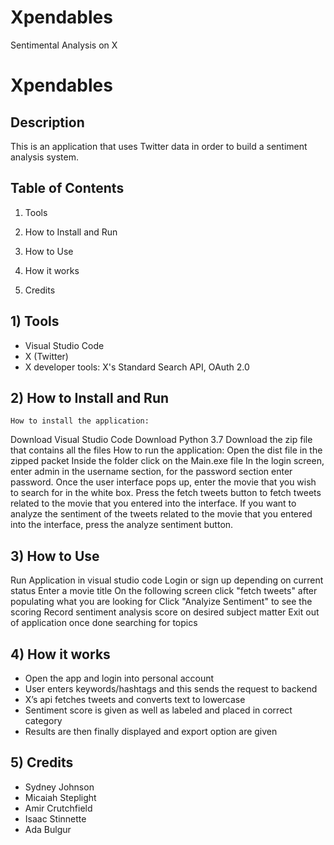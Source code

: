 # Xpendables
Sentimental Analysis on X
# Xpendables

## **Description**
This is an application that uses Twitter data in order to build a sentiment analysis system.

## **Table of Contents**
1)  Tools
    
2)  How to Install and Run
    
3) How to Use
    
4)  How it works
    
5) Credits

## 1) **Tools**
- Visual Studio Code
- X (Twitter)
- X developer tools: X's Standard Search API, OAuth 2.0

## 2) **How to Install and Run**
	How to install the application:
Download Visual Studio Code
Download Python 3.7
Download the zip file that contains all the files
How to run the application: 
Open the dist file in the zipped packet
Inside the folder click on the Main.exe file
In the login screen, enter admin in the username section, for the password section enter password.
Once the user interface pops up, enter the movie that you wish to search for in the white box. 
Press the fetch tweets button to fetch tweets related to the movie that you entered into the interface.
If you want to analyze the sentiment of the tweets related to the movie that you entered into the interface, press the analyze sentiment button.


## 3) **How to Use**
Run Application in visual studio code
Login or sign up depending on current status
Enter a movie title
On the following screen click "fetch tweets" after populating what you are looking for 
Click "Analyize Sentiment" to see the scoring
Record sentiment analysis score on desired subject matter 
Exit out of application once done searching for topics 


## 4) **How it works**

- Open the app and login into personal account 
- User enters keywords/hashtags and this sends the request to backend
- X’s api fetches tweets and converts text to lowercase
- Sentiment score is given as well as labeled and placed in correct category 
- Results are then finally displayed and export option are given 

## 5) **Credits**
- Sydney Johnson 
- Micaiah Steplight 
- Amir Crutchfield
- Isaac Stinnette 
- Ada Bulgur 


